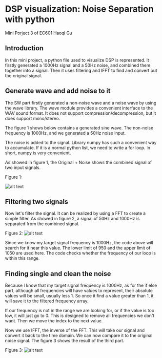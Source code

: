 # DSP visualization: Noise Separation with python
Mini Porject 3 of EC601
Haoqi Gu

## Introduction
In this mini project, a python file used to visualize DSP is represented. It firstly generated a 1000Hz signal and a 50Hz noise, and combined them together into a signal. Then it uses filtering and IFFT to find and convert out the original signal. 

## Generate wave and add noise to it

The SW part firstly generated a non-noise wave and a noise wave by using the wave library. The wave module provides a convenient interface to the WAV sound format. It does not support compression/decompression, but it does support mono/stereo.

The figure 1 shows below contains a generated sine wave. The non-noise frequency is 1000Hz, and we generated a 50Hz noise input.

The noise is added to the signal. Library numpy has such a convenient way to accumulate. If it is a normal python list, we need to write a for loop. In short, numpy is very convenient.

As showed in figure 1, the Original + Noise shows the combined signal of two input signals.

Figure 1:

![alt text](https://github.com/H40Q1/EC601MiniPro3/blob/master/figure1.png)

## Filtering two signals
Now let's filter the signal. It can be realized by using a FFT to create a simple filter. As showed in figure 2, a signal of 50Hz and 1000Hz is separated from the combined signal. 

Figure 2:
![alt text](https://github.com/H40Q1/EC601MiniPro3/blob/master/figure2.png)

Since we know my target signal frequency is 1000Hz, the code above will search for it near this value. The lower limit of 950 and the upper limit of 1050 are used here. The code checks whether the frequency of our loop is within this range.

## Finding single and clean the noise
Because I know that my target signal frequency is 1000Hz, as for the if else part, although all frequencies will have values to represent, their absolute values will be small, usually less 1. So once it find a value greater than 1, it will save it to the filtered frequency array.

If our frequency is not in the range we are looking for, or if the value is too low, it will just go to 0. This is designed to remove all frequencies we don't want. Then we move the index to the next value.

Now we use IFFT, the inverse of the FFT. This will take our signal and convert it back to the time domain. We can now compare it to the original noise signal. The figure 3 shows the result of the third part.



Figure 3:
![alt text](https://github.com/H40Q1/EC601MiniPro3/blob/master/figure3.png)

